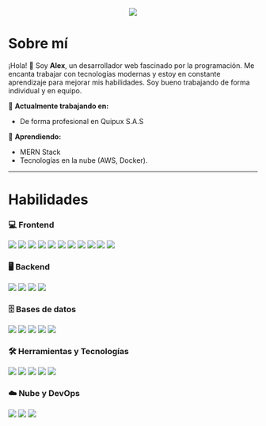 <p align="center">
  <img src="https://i.imgur.com/WAWxYiz.png" />
</p>

# Sobre mí

¡Hola! 👋 Soy **Alex**, un desarrollador web fascinado por la programación. Me encanta trabajar con tecnologías modernas y estoy en constante aprendizaje para mejorar mis habilidades. Soy bueno trabajando de forma individual y en equipo.

🔭 **Actualmente trabajando en:**
- De forma profesional en Quipux S.A.S

🌱 **Aprendiendo:**
- MERN Stack
- Tecnologías en la nube (AWS, Docker).

---

# Habilidades

### 💻 **Frontend**
<p>
  <img src="https://img.shields.io/badge/Javascript-262626?style=for-the-badge&logo=javascript&logoColor=ffdd00">
  <img src="https://img.shields.io/badge/React-20232A?style=for-the-badge&logo=react&logoColor=61DAFB">
  <img src="https://img.shields.io/badge/Next.js-000000?style=for-the-badge&logo=nextdotjs&logoColor=white">
  <img src="https://img.shields.io/badge/Angular-FF0000?style=for-the-badge&logo=angular&logoColor=white">
  <img src="https://img.shields.io/badge/Zustand-0070f3?style=for-the-badge&logo=react&logoColor=white">
  <img src="https://img.shields.io/badge/Redux%20Toolkit-764ABC?style=for-the-badge&logo=redux&logoColor=white">
  <img src="https://img.shields.io/badge/Tailwind%20CSS-06B6D4?style=for-the-badge&logo=tailwindcss&logoColor=white">
  <img src="https://img.shields.io/badge/Material--UI-007fff?style=for-the-badge&logo=material-ui&logoColor=white">
  <img src="https://img.shields.io/badge/Bootstrap-563d7c?style=for-the-badge&logo=bootstrap&logoColor=white">
  <img src="https://img.shields.io/badge/HTML5-ff6600?style=for-the-badge&logo=html5&logoColor=white">
  <img src="https://img.shields.io/badge/CSS3-007bff?style=for-the-badge&logo=css3&logoColor=white">
</p>

### 🖥️ **Backend**
<p>
  <img src="https://img.shields.io/badge/Node.js-339933?style=for-the-badge&logo=node.js&logoColor=white">
  <img src="https://img.shields.io/badge/Express.js-000000?style=for-the-badge&logo=express&logoColor=white">
  <img src="https://img.shields.io/badge/Java-007396?style=for-the-badge&logo=java&logoColor=white">
  <img src="https://img.shields.io/badge/Spring%20Boot-6DB33F?style=for-the-badge&logo=springboot&logoColor=white">
</p>

### 🗄️ **Bases de datos**
<p>
  <img src="https://img.shields.io/badge/MySQL-4479A1?style=for-the-badge&logo=mysql&logoColor=white">
  <img src="https://img.shields.io/badge/Oracle-F80000?style=for-the-badge&logo=oracle&logoColor=white">
  <img src="https://img.shields.io/badge/PostgreSQL-4169E1?style=for-the-badge&logo=postgresql&logoColor=white">
  <img src="https://img.shields.io/badge/Firebase-FFCA28?style=for-the-badge&logo=firebase&logoColor=white">
  <img src="https://img.shields.io/badge/MongoDB-47A248?style=for-the-badge&logo=mongodb&logoColor=white">
</p>

### 🛠️ **Herramientas y Tecnologías**
<p>
  <img src="https://img.shields.io/badge/Git-F05032?style=for-the-badge&logo=git&logoColor=white">
  <img src="https://img.shields.io/badge/GitHub-181717?style=for-the-badge&logo=github&logoColor=white">
  <img src="https://img.shields.io/badge/GitLab-FC6D26?style=for-the-badge&logo=gitlab&logoColor=white">
  <img src="https://img.shields.io/badge/SVN-809CC9?style=for-the-badge&logo=subversion&logoColor=white">
  <img src="https://img.shields.io/badge/Docker-2496ED?style=for-the-badge&logo=docker&logoColor=white">
</p>

### ☁️ **Nube y DevOps**
<p>
  <img src="https://img.shields.io/badge/AWS-232F3E?style=for-the-badge&logo=amazonaws&logoColor=white">
  <img src="https://img.shields.io/badge/Netlify-00C7B7?style=for-the-badge&logo=netlify&logoColor=white">
  <img src="https://img.shields.io/badge/Firebase-FFCA28?style=for-the-badge&logo=firebase&logoColor=white">
</p>
